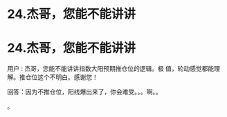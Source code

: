 # 24.杰哥，您能不能讲讲

# 24.杰哥，您能不能讲讲

用户 : 杰哥，您能不能讲讲指数大阳预期推仓位的逻辑。极 值，轮动感觉都能理解。推仓位这个不明白。感谢您！

回答：因为不推仓位，阳线爆出来了，你会难受。。。啊。。

。